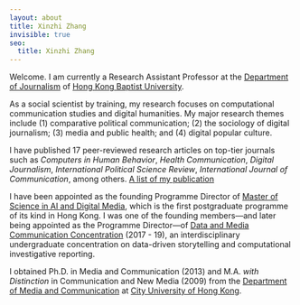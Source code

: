 ```yaml
---
layout: about
title: Xinzhi Zhang
invisible: true
seo:
  title: Xinzhi Zhang
---
```


Welcome. I am currently a Research Assistant Professor at the [Department of Journalism](http://www.jour.hkbu.edu.hk/faculty-member/dr-xinzhi-zhang/) of [Hong Kong Baptist University](http://www.hkbu.edu.hk). 

As a social scientist by training, my research focuses on computational communication studies and digital humanities. My major research themes include (1) comparative political communication; (2) the sociology of digital journalism; (3) media and public health; and (4) digital popular culture. 

I have published 17 peer-reviewed research articles on top-tier journals such as *Computers in Human Behavior*, *Health Communication*, *Digital Journalism*, *International Political Science Review*, *International Journal of Communication*, among others. [A list of my publication](http://drxinzhizhang.com/pages/pubs.html)
	
I have been appointed as the founding Programme Director of [Master of Science in AI and Digital Media](http://comd.hkbu.edu.hk/masters/en/aidm), which is the first postgraduate programme of its kind in Hong Kong. I was one of the founding members—and later being appointed as the Programme Director—of [Data and Media Communication Concentration](http://bu-dmc.hkbu.edu.hk) (2017 - 19), an interdisciplinary undergraduate concentration on data-driven storytelling and computational investigative reporting. 

I obtained Ph.D. in Media and Communication (2013) and M.A. *with Distinction* in Communication and New Media (2009) from the [Department of Media and Communication](http://www6.cityu.edu.hk/com/) at [City University of Hong Kong](www.cityu.edu.hk).


